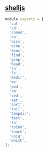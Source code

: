 ## [shelljs](https://www.npmjs.com/package/shelljs)

```js
module.exports = [
  'cat',
  'cd',
  'chmod',
  'cp',
  'dirs',
  'echo',
  'exec',
  'find',
  'grep',
  'head',
  'ln',
  'ls',
  'mkdir',
  'mv',
  'pwd',
  'rm',
  'sed',
  'set',
  'sort',
  'tail',
  'tempdir',
  'test',
  'to',
  'toEnd',
  'touch',
  'uniq',
  'which',
];
```
